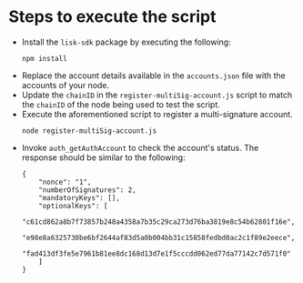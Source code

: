 # Steps to execute the script

- Install the `lisk-sdk` package by executing the following:
    ```
    npm install
    ```
- Replace the account details available in the `accounts.json` file with the accounts of your node.
- Update the `chainID` in the `register-multiSig-account.js` script to match the `chainID` of the node being used to test the script.
- Execute the aforementioned script to register a multi-signature account.
    ```
    node register-multiSig-account.js
    ```
- Invoke `auth_getAuthAccount` to check the account's status.
The response should be similar to the following:
    ```
    {
        "nonce": "1",
        "numberOfSignatures": 2,
        "mandatoryKeys": [],
        "optionalKeys": [
            "c61cd862a8b7f73857b248a4358a7b35c29ca273d76ba3819e8c54b62801f16e",
            "e98e8a6325730be6bf2644af83d5a0b004bb31c15858fedbd0ac2c1f89e2eece",
            "fad413df3fe5e7961b81ee8dc168d13d7e1f5cccdd062ed77da77142c7d571f0"
        ]
    }
    ```